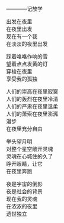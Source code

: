 ————记放学  
  
出发在夜里  
在夜里出发  
现在有一个我  
在淡淡的夜里出发  
  
踩着咯咯作响的雪  
望着点点发黄的灯  
穿梭在夜里  
享受我的孤独  
  
人们的崇高在夜里寂寞  
人们的轰烈在夜里冷清  
人们的严肃在夜里温柔  
人们的萧索在夜里澎湃  
漫步  
在夜里充分自由  
  
举头望月明  
对整个星空敞开灵魂  
灵魂在心城住的久了  
睁开眼睛，让它  
在夜里奔跑  
  
夜是宇宙的倒影  
夜是社会的背景  
现在我的灵魂  
在浓浓的夜里  
遗世独立
